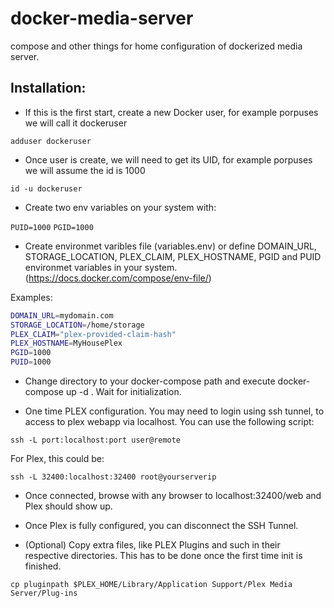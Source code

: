 # docker-media-server
compose and other things for home configuration of dockerized media server.

## Installation:

- If this is the first start, create a new Docker user, for example porpuses we will call it dockeruser

`adduser dockeruser`

- Once user is create, we will need to get its UID, for example porpuses we will assume the id is 1000

`id -u dockeruser`

- Create two env variables on your system with:

`PUID=1000`
`PGID=1000`

- Create environmet varibles file (variables.env) or define DOMAIN_URL, STORAGE_LOCATION, PLEX_CLAIM, PLEX_HOSTNAME, PGID and PUID environmet variables in your system. (https://docs.docker.com/compose/env-file/)

Examples:

```bash
DOMAIN_URL=mydomain.com
STORAGE_LOCATION=/home/storage
PLEX_CLAIM="plex-provided-claim-hash"
PLEX_HOSTNAME=MyHousePlex
PGID=1000
PUID=1000
```

- Change directory to your docker-compose path and execute docker-compose up -d . Wait for initialization.

- One time PLEX configuration. You may need to login using ssh tunnel, to
access to plex webapp via localhost. You can use the following script:

`ssh -L port:localhost:port user@remote`

For Plex, this could be:

`ssh -L 32400:localhost:32400 root@yourserverip`

- Once connected, browse with any browser to localhost:32400/web and Plex should show up.

- Once Plex is fully configured, you can disconnect the SSH Tunnel.

- (Optional) Copy extra files, like PLEX Plugins and such in their respective directories. This has to be done once the first time init is finished.

`cp pluginpath $PLEX_HOME/Library/Application Support/Plex Media Server/Plug-ins`
